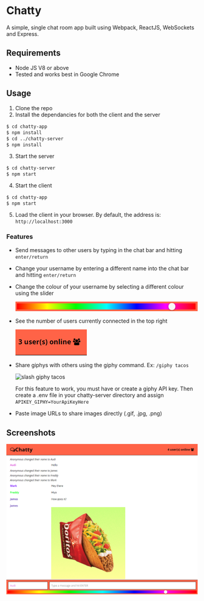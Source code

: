 Chatty
======

A simple, single chat room app built using Webpack, ReactJS, WebSockets and Express.

## Requirements

- Node JS V8 or above
- Tested and works best in Google Chrome

## Usage

1. Clone the repo
2. Install the dependancies for both the client and the server

```
$ cd chatty-app
$ npm install
$ cd ../chatty-server
$ npm install
```

3. Start the server

```
$ cd chatty-server
$ npm start
```

4. Start the client

```
$ cd chatty-app
$ npm start
```

5. Load the client in your browser. By default, the address is: `http://localhost:3000`

### Features

- Send messages to other users by typing in the chat bar and hitting `enter/return`
- Change your username by entering a different name into the chat bar and hitting `enter/return`
- Change the colour of your username by selecting a different colour using the slider

  ![colour selector](./screenshots/colour_selector.png "colour selector")

- See the number of users currently connected in the top right

  ![user count](./screenshots/user_count.png "user count")

- Share giphys with others using the giphy command. Ex: `/giphy tacos`

  ![slash giphy tacos](https://media3.giphy.com/media/l3vQYwp6SXnoh4S40/giphy.gif "slash giphy tacos")

  For this feature to work, you must have or create a giphy API key. Then create a .env file in your chatty-server directory and assign `APIKEY_GIPHY=YourApiKeyHere`

- Paste image URLs to share images directly (.gif, .jpg, .png)

## Screenshots

  ![chatty app](./screenshots/app.png "chatty app")
